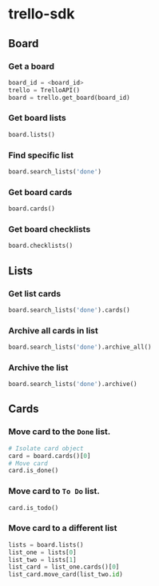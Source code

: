 # trello-sdk

## Board

### Get a board
```python
board_id = <board_id>
trello = TrelloAPI()
board = trello.get_board(board_id)
```

### Get board lists
```python
board.lists()
```

### Find specific list
```python
board.search_lists('done')
```

### Get board cards
```python
board.cards()
```

### Get board checklists
```python
board.checklists()
```

## Lists

### Get list cards
```python
board.search_lists('done').cards()
```

### Archive all cards in list
```python
board.search_lists('done').archive_all()
```

### Archive the list
```python
board.search_lists('done').archive()
```

## Cards

### Move card to the `Done` list.
```python
# Isolate card object
card = board.cards()[0]
# Move card
card.is_done()
```

### Move card to `To Do` list.
```python
card.is_todo()
```

### Move card to a different list
```python
lists = board.lists()
list_one = lists[0]
list_two = lists[1]
list_card = list_one.cards()[0]
list_card.move_card(list_two.id)
```




